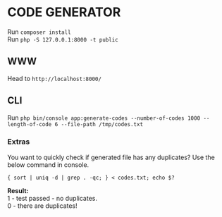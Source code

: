# CODE GENERATOR

Run `composer install`  
Run `php -S 127.0.0.1:8000 -t public`  

## WWW
Head to `http://localhost:8000/`

## CLI
Run `php bin/console app:generate-codes --number-of-codes 1000 --length-of-code 6 --file-path /tmp/codes.txt`

### Extras
You want to quickly check if generated file has any duplicates? Use the below command in console.

`{ sort | uniq -d | grep . -qc; } < codes.txt; echo $?`

**Result:**  
1 - test passed - no duplicates.  
0 - there are duplicates!
